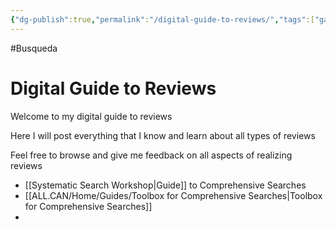 ```yaml
---
{"dg-publish":true,"permalink":"/digital-guide-to-reviews/","tags":["gardenEntry"]}
---
```


#Busqueda 

# Digital Guide to Reviews

Welcome to my digital guide to reviews

Here I will post everything that I know and learn about all types of reviews

Feel free to browse and give me feedback on all aspects of realizing reviews

- [[Systematic Search Workshop\|Guide]] to Comprehensive Searches
- [[ALL.CAN/Home/Guides/Toolbox for Comprehensive Searches\|Toolbox for Comprehensive Searches]]
- 